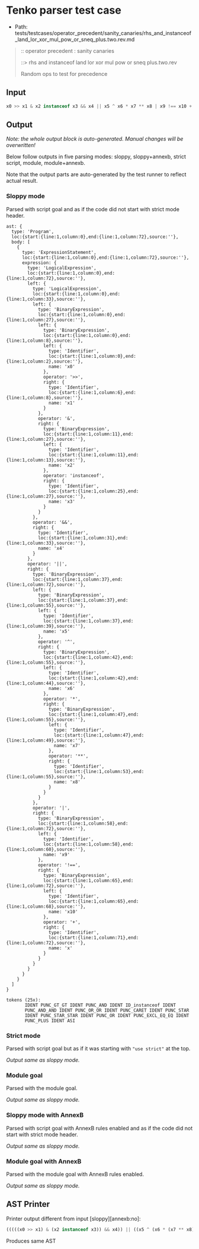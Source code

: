 # Tenko parser test case

- Path: tests/testcases/operator_precedent/sanity_canaries/rhs_and_instanceof_land_lor_xor_mul_pow_or_sneq_plus.two.rev.md

> :: operator precedent : sanity canaries
>
> ::> rhs and instanceof land lor xor mul pow or sneq plus.two.rev
>
> Random ops to test for precedence

## Input

`````js
x0 >> x1 & x2 instanceof x3 && x4 || x5 ^ x6 * x7 ** x8 | x9 !== x10 + x
`````

## Output

_Note: the whole output block is auto-generated. Manual changes will be overwritten!_

Below follow outputs in five parsing modes: sloppy, sloppy+annexb, strict script, module, module+annexb.

Note that the output parts are auto-generated by the test runner to reflect actual result.

### Sloppy mode

Parsed with script goal and as if the code did not start with strict mode header.

`````
ast: {
  type: 'Program',
  loc:{start:{line:1,column:0},end:{line:1,column:72},source:''},
  body: [
    {
      type: 'ExpressionStatement',
      loc:{start:{line:1,column:0},end:{line:1,column:72},source:''},
      expression: {
        type: 'LogicalExpression',
        loc:{start:{line:1,column:0},end:{line:1,column:72},source:''},
        left: {
          type: 'LogicalExpression',
          loc:{start:{line:1,column:0},end:{line:1,column:33},source:''},
          left: {
            type: 'BinaryExpression',
            loc:{start:{line:1,column:0},end:{line:1,column:27},source:''},
            left: {
              type: 'BinaryExpression',
              loc:{start:{line:1,column:0},end:{line:1,column:8},source:''},
              left: {
                type: 'Identifier',
                loc:{start:{line:1,column:0},end:{line:1,column:2},source:''},
                name: 'x0'
              },
              operator: '>>',
              right: {
                type: 'Identifier',
                loc:{start:{line:1,column:6},end:{line:1,column:8},source:''},
                name: 'x1'
              }
            },
            operator: '&',
            right: {
              type: 'BinaryExpression',
              loc:{start:{line:1,column:11},end:{line:1,column:27},source:''},
              left: {
                type: 'Identifier',
                loc:{start:{line:1,column:11},end:{line:1,column:13},source:''},
                name: 'x2'
              },
              operator: 'instanceof',
              right: {
                type: 'Identifier',
                loc:{start:{line:1,column:25},end:{line:1,column:27},source:''},
                name: 'x3'
              }
            }
          },
          operator: '&&',
          right: {
            type: 'Identifier',
            loc:{start:{line:1,column:31},end:{line:1,column:33},source:''},
            name: 'x4'
          }
        },
        operator: '||',
        right: {
          type: 'BinaryExpression',
          loc:{start:{line:1,column:37},end:{line:1,column:72},source:''},
          left: {
            type: 'BinaryExpression',
            loc:{start:{line:1,column:37},end:{line:1,column:55},source:''},
            left: {
              type: 'Identifier',
              loc:{start:{line:1,column:37},end:{line:1,column:39},source:''},
              name: 'x5'
            },
            operator: '^',
            right: {
              type: 'BinaryExpression',
              loc:{start:{line:1,column:42},end:{line:1,column:55},source:''},
              left: {
                type: 'Identifier',
                loc:{start:{line:1,column:42},end:{line:1,column:44},source:''},
                name: 'x6'
              },
              operator: '*',
              right: {
                type: 'BinaryExpression',
                loc:{start:{line:1,column:47},end:{line:1,column:55},source:''},
                left: {
                  type: 'Identifier',
                  loc:{start:{line:1,column:47},end:{line:1,column:49},source:''},
                  name: 'x7'
                },
                operator: '**',
                right: {
                  type: 'Identifier',
                  loc:{start:{line:1,column:53},end:{line:1,column:55},source:''},
                  name: 'x8'
                }
              }
            }
          },
          operator: '|',
          right: {
            type: 'BinaryExpression',
            loc:{start:{line:1,column:58},end:{line:1,column:72},source:''},
            left: {
              type: 'Identifier',
              loc:{start:{line:1,column:58},end:{line:1,column:60},source:''},
              name: 'x9'
            },
            operator: '!==',
            right: {
              type: 'BinaryExpression',
              loc:{start:{line:1,column:65},end:{line:1,column:72},source:''},
              left: {
                type: 'Identifier',
                loc:{start:{line:1,column:65},end:{line:1,column:68},source:''},
                name: 'x10'
              },
              operator: '+',
              right: {
                type: 'Identifier',
                loc:{start:{line:1,column:71},end:{line:1,column:72},source:''},
                name: 'x'
              }
            }
          }
        }
      }
    }
  ]
}

tokens (25x):
       IDENT PUNC_GT_GT IDENT PUNC_AND IDENT ID_instanceof IDENT
       PUNC_AND_AND IDENT PUNC_OR_OR IDENT PUNC_CARET IDENT PUNC_STAR
       IDENT PUNC_STAR_STAR IDENT PUNC_OR IDENT PUNC_EXCL_EQ_EQ IDENT
       PUNC_PLUS IDENT ASI
`````

### Strict mode

Parsed with script goal but as if it was starting with `"use strict"` at the top.

_Output same as sloppy mode._

### Module goal

Parsed with the module goal.

_Output same as sloppy mode._

### Sloppy mode with AnnexB

Parsed with script goal with AnnexB rules enabled and as if the code did not start with strict mode header.

_Output same as sloppy mode._

### Module goal with AnnexB

Parsed with the module goal with AnnexB rules enabled.

_Output same as sloppy mode._

## AST Printer

Printer output different from input [sloppy][annexb:no]:

````js
(((((x0 >> x1) & (x2 instanceof x3)) && x4)) || ((x5 ^ (x6 * (x7 ** x8))) | (x9 !== (x10 + x))));
````

Produces same AST

